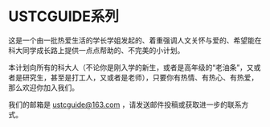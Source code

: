 # USTCGUIDE系列

这是一个由一批热爱生活的学长学姐发起的、着重强调人文关怀与爱的、希望能在科大同学成长路上提供一点点帮助的、不完美的小计划。

本计划向所有的科大人（不论你是刚入学的新生，或者是高年级的“老油条”，又或者是研究生，甚至是打工人，又或者是老师），只要你有热情、有热心、有热爱，那么欢迎你加入我们。

我们的邮箱是 ustcguide@163.com ，请发送邮件投稿或获取进一步的联系方式。
